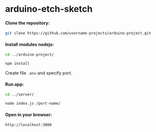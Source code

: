 # arduino-etch-sketch

#### Clone the repository:

```zsh
git clone https://github.com/username-projects/arduino-project.git
```

#### Install modules nodejs:

```zsh
cd ../arduino-project/
```

```zsh
npm install 
```
Create file `.env` and specify port.

#### Run app:

```zsh
cd ../server/
```
```zsh
node index.js /port-name/
```
#### Open in your browser:

```zsh
http://localhost:3000
```
